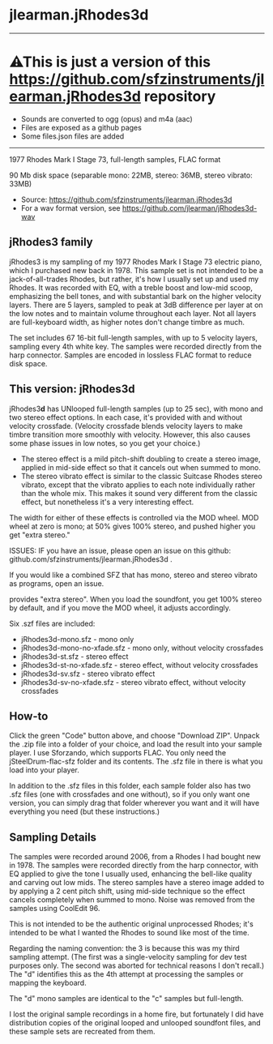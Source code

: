 # jlearman.jRhodes3d

---

# ⚠This is just a version of this https://github.com/sfzinstruments/jlearman.jRhodes3d repository

- Sounds are converted to ogg (opus) and m4a (aac)
- Files are exposed as a github pages
- Some files.json files are added

---

1977 Rhodes Mark I Stage 73, full-length samples, FLAC format

90 Mb disk space (separable mono: 22MB, stereo: 36MB, stereo vibrato: 33MB)

- Source: https://github.com/sfzinstruments/jlearman.jRhodes3d
- For a wav format version, see https://github.com/jlearman/jRhodes3d-wav

## jRhodes3 family

jRhodes3 is my sampling of my 1977 Rhodes Mark I Stage 73 electric piano, which
I purchased new back in 1978. This sample set is not intended to be a jack-of-all-trades
Rhodes, but rather, it's how I usually set up and used my Rhodes. It was recorded with EQ,
with a treble boost and low-mid scoop, emphasizing the bell tones, and with
substantial bark on the higher velocity layers. There are 5 layers, sampled
to peak at 3dB difference per layer at on the low notes and to maintain volume
throughout each layer. Not all layers are full-keyboard width, as higher notes
don't change timbre as much.

The set includes 67 16-bit full-length samples, with up to 5 velocity layers,
sampling every 4th white key.
The samples were recorded directly from the harp connector.
Samples are encoded in lossless FLAC format to reduce disk space.

## This version: jRhodes3d

jRhodes3**d** has UNlooped full-length samples (up to 25 sec), with mono and two stereo
effect options. In each case, it's provided with and without velocity crossfade.
(Velocity crossfade blends velocity layers to make timbre transition more smoothly
with velocity. However, this also causes some phase issues in low notes, so you
get your choice.)

- The stereo effect is a mild pitch-shift doubling to create a stereo image, applied in mid-side effect so that it cancels out when summed to mono.
- The stereo vibrato effect is similar to the classic Suitcase Rhodes stereo vibrato, except that the vibrato applies to each note individually rather than the whole mix. This makes it sound very different from the classic effect, but nonetheless it's a very interesting effect.

The width for either of these effects is controlled via the MOD wheel.
MOD wheel at zero is mono; at 50% gives 100% stereo, and pushed higher
you get "extra stereo."

ISSUES:
IF you have an issue, please open an issue on this github: github.com/sfzinstruments/jlearman.jRhodes3d .

If you would like a combined SFZ that has mono, stereo and stereo vibrato as programs, open an issue.

provides "extra stereo". When you load the soundfont, you get 100%
stereo by default, and if you move the MOD wheel, it adjusts accordingly.

Six .szf files are included:

- jRhodes3d-mono.sfz - mono only
- jRhodes3d-mono-no-xfade.sfz - mono only, without velocity crossfades
- jRhodes3d-st.sfz - stereo effect
- jRhodes3d-st-no-xfade.sfz - stereo effect, without velocity crossfades
- jRhodes3d-sv.sfz - stereo vibrato effect
- jRhodes3d-sv-no-xfade.sfz - stereo vibrato effect, without velocity crossfades

## How-to

Click the green "Code" button above, and choose "Download ZIP". Unpack the .zip
file into a folder of your choice, and load the result into your sample player. I use Sforzando,
which supports FLAC. You only need the jSteelDrum-flac-sfz folder and its contents.
The .sfz file in there is what you load into your player.

In addition to the .sfz files in this folder, each sample folder also has
two .sfz files (one with crossfades and one without), so if you only want
one version, you can simply drag that folder wherever you want and it
will have everything you need (but these instructions.)

## Sampling Details

The samples were recorded around 2006, from a Rhodes I had bought
new in 1978. The samples were recorded directly from the harp
connector, with EQ applied to give the tone I usually used, enhancing
the bell-like quality and carving out low mids. The stereo samples have
a stereo image added to by applying a 2 cent pitch shift, using mid-side
technique so the effect cancels completely when summed to mono.
Noise was removed from the samples using CoolEdit 96.

This is not intended to be the authentic original unprocessed Rhodes;
it's intended to be what I wanted the Rhodes to sound like most of
the time.

Regarding the naming convention: the 3 is because this was my
third sampling attempt. (The first was a single-velocity sampling
for dev test purposes only. The second was aborted for technical
reasons I don't recall.) The "d" identifies this as the 4th
attempt at processing the samples or mapping the keyboard.

The "d" mono samples are identical to the "c" samples but full-length.

I lost the original sample recordings in a home fire, but fortunately
I did have distribution copies of the original looped and unlooped
soundfont files, and these sample sets are recreated from them.
